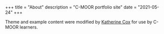 +++
title = "About"
description = "C-MOOR portfolio site"
date = "2021-05-24"
+++

<!--- This is a "hello world" example portfolio website for [C-MOOR](https://github.com/C-MOOR). The theme was forked from [lxndrblz/anatole](https://github.com/lxndrblz/anatole).-->
Theme and example content were modified by [Katherine Cox](https://github.com/KatherineCox) for use by C-MOOR learners.
